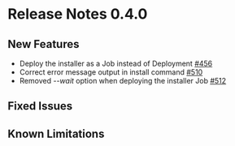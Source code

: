 # Release Notes 0.4.0

## New Features
- Deploy the installer as a Job instead of Deployment [#456](https://github.com/keptn/keptn/issues/456)
- Correct error message output in install command [#510](https://github.com/keptn/keptn/issues/510)
- Removed *--wait* option when deploying the installer Job [#512](https://github.com/keptn/keptn/issues/510)

## Fixed Issues

## Known Limitations
